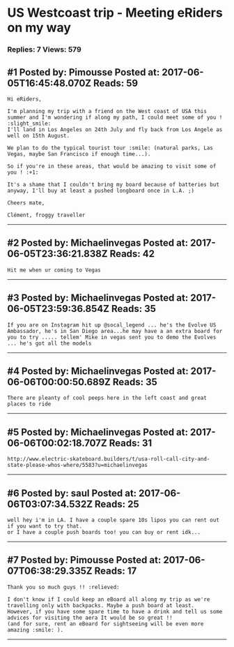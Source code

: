 # US Westcoast trip - Meeting eRiders on my way

### Replies: 7 Views: 579

## \#1 Posted by: Pimousse Posted at: 2017-06-05T16:45:48.070Z Reads: 59

```
Hi eRiders,

I'm planning my trip with a friend on the West coast of USA this summer and I'm wondering if along my path, I could meet some of you ! :slight_smile: 
I'll land in Los Angeles on 24th July and fly back from Los Angele as well on 15th August.

We plan to do the typical tourist tour :smile: (natural parks, Las Vegas, maybe San Francisco if enough time...).

So if you're in these areas, that would be amazing to visit some of you ! :+1:

It's a shame that I couldn't bring my board because of batteries but anyway, I'll buy at least a pushed longboard once in L.A. ;)

Cheers mate,

Clément, froggy traveller
```

---
## \#2 Posted by: Michaelinvegas Posted at: 2017-06-05T23:36:21.838Z Reads: 42

```
Hit me when ur coming to Vegas
```

---
## \#3 Posted by: Michaelinvegas Posted at: 2017-06-05T23:59:36.854Z Reads: 35

```
If you are on Instagram hit up @socal_legend ... he's the Evolve US Ambassador, he's in San Diego area...he may have a an extra board for you to try ..... tellem' Mike in vegas sent you to demo the Evolves ... he's got all the models
```

---
## \#4 Posted by: Michaelinvegas Posted at: 2017-06-06T00:00:50.689Z Reads: 35

```
There are pleanty of cool peeps here in the left coast and great places to ride
```

---
## \#5 Posted by: Michaelinvegas Posted at: 2017-06-06T00:02:18.707Z Reads: 31

```
http://www.electric-skateboard.builders/t/usa-roll-call-city-and-state-please-whos-where/5583?u=michaelinvegas
```

---
## \#6 Posted by: saul Posted at: 2017-06-06T03:07:34.532Z Reads: 25

```
well hey i'm in LA. I have a couple spare 10s lipos you can rent out if you want to try that. 
or I have a couple push boards too! you can buy or rent idk...
```

---
## \#7 Posted by: Pimousse Posted at: 2017-06-07T06:38:29.335Z Reads: 17

```
Thank you so much guys !! :relieved:

I don't know if I could keep an eBoard all along my trip as we're travelling only with backpacks. Maybe a push board at least.
However, if you have some spare time to have a drink and tell us some advices for visiting the aera It would be so great !!
(and for sure, rent an eBoard for sightseeing will be even more amazing :smile: ).
```

---
